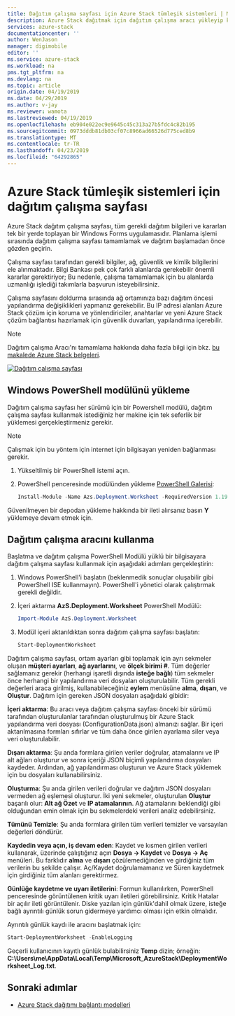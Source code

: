 ```yaml
---
title: Dağıtım çalışma sayfası için Azure Stack tümleşik sistemleri | Microsoft Docs
description: Azure Stack dağıtmak için dağıtım çalışma aracı yükleyip kullanmayı öğrenin.
services: azure-stack
documentationcenter: ''
author: WenJason
manager: digimobile
editor: ''
ms.service: azure-stack
ms.workload: na
pms.tgt_pltfrm: na
ms.devlang: na
ms.topic: article
origin.date: 04/19/2019
ms.date: 04/29/2019
ms.author: v-jay
ms.reviewer: wamota
ms.lastreviewed: 04/19/2019
ms.openlocfilehash: eb904e022ec9e9645c45c313a27b5fdc4c82b195
ms.sourcegitcommit: 0973dddb81db03cf07c8966ad66526d775ced8b9
ms.translationtype: MT
ms.contentlocale: tr-TR
ms.lasthandoff: 04/23/2019
ms.locfileid: "64292865"
---
```

# <a name="deployment-worksheet-for-azure-stack-integrated-systems"></a>Azure Stack tümleşik sistemleri için dağıtım çalışma sayfası

Azure Stack dağıtım çalışma sayfası, tüm gerekli dağıtım bilgileri ve kararları tek bir yerde toplayan bir Windows Forms uygulamasıdır. Planlama işlemi sırasında dağıtım çalışma sayfası tamamlamak ve dağıtım başlamadan önce gözden geçirin.

Çalışma sayfası tarafından gerekli bilgiler, ağ, güvenlik ve kimlik bilgilerini ele alınmaktadır. Bilgi Bankası pek çok farklı alanlarda gerekebilir önemli kararlar gerektiriyor; Bu nedenle, çalışma tamamlamak için bu alanlarda uzmanlığı işlediği takımlarla başvurun isteyebilirsiniz.

Çalışma sayfasını doldurma sırasında ağ ortamınıza bazı dağıtım öncesi yapılandırma değişiklikleri yapmanız gerekebilir. Bu IP adresi alanları Azure Stack çözüm için koruma ve yönlendiriciler, anahtarlar ve yeni Azure Stack çözüm bağlantısı hazırlamak için güvenlik duvarları, yapılandırma içerebilir.

> [!NOTE]
> Dağıtım çalışma Aracı'nı tamamlama hakkında daha fazla bilgi için bkz. [bu makalede Azure Stack belgeleri](azure-stack-datacenter-integration.md).

[![Dağıtım çalışma sayfası](media/azure-stack-deployment-worksheet/depworksheet.png "dağıtım çalışma sayfası")](media/azure-stack-deployment-worksheet/depworksheet.png)

## <a name="installing-the-windows-powershell-module"></a>Windows PowerShell modülünü yükleme

Dağıtım çalışma sayfası her sürümü için bir Powershell modülü, dağıtım çalışma sayfası kullanmak istediğiniz her makine için tek seferlik bir yüklemesi gerçekleştirmeniz gerekir.

> [!NOTE]  
> Çalışmak için bu yöntem için internet için bilgisayarı yeniden bağlanması gerekir.

1. Yükseltilmiş bir PowerShell istemi açın.

2. PowerShell penceresinde modülünden yükleme [PowerShell Galerisi](https://www.powershellgallery.com/packages/Azs.Deployment.Worksheet/):

   ```PowerShell
   Install-Module -Name Azs.Deployment.Worksheet -RequiredVersion 1.1902.TBD.1 -Repository PSGallery
   ```

Güvenilmeyen bir depodan yükleme hakkında bir ileti alırsanız basın **Y** yüklemeye devam etmek için.

## <a name="use-the-deployment-worksheet-tool"></a>Dağıtım çalışma aracını kullanma

Başlatma ve dağıtım çalışma PowerShell Modülü yüklü bir bilgisayara dağıtım çalışma sayfası kullanmak için aşağıdaki adımları gerçekleştirin:

1. Windows PowerShell'i başlatın (beklenmedik sonuçlar oluşabilir gibi PowerShell ISE kullanmayın). PowerShell'i yönetici olarak çalıştırmak gerekli değildir.

2. İçeri aktarma **AzS.Deployment.Worksheet** PowerShell Modülü:

   ```PowerShell
   Import-Module AzS.Deployment.Worksheet
   ```

3. Modül içeri aktarıldıktan sonra dağıtım çalışma sayfası başlatın:

   ```PowerShell
   Start-DeploymentWorksheet
   ```

Dağıtım çalışma sayfası, ortam ayarları gibi toplamak için ayrı sekmeler oluşan **müşteri ayarları**, **ağ ayarlarını**, ve **ölçek birimi #**. Tüm değerler sağlamanız gerekir (herhangi işaretli dışında **isteğe bağlı**) tüm sekmeler önce herhangi bir yapılandırma veri dosyaları oluşturulabilir. Tüm gerekli değerleri araca girilmiş, kullanabileceğiniz **eylem** menüsüne **alma**, **dışarı**, ve **Oluştur**. Dağıtım için gereken JSON dosyaları aşağıdaki gibidir:

**İçeri aktarma**: Bu aracı veya dağıtım çalışma sayfası önceki bir sürümü tarafından oluşturulanlar tarafından oluşturulmuş bir Azure Stack yapılandırma veri dosyası (ConfigurationData.json) almanızı sağlar. Bir içeri aktarılmasına formları sıfırlar ve tüm daha önce girilen ayarlama siler veya veri oluşturulabilir.

**Dışarı aktarma**: Şu anda formlara girilen veriler doğrular, atamalarını ve IP alt ağları oluşturur ve sonra içeriği JSON biçimli yapılandırma dosyaları kaydeder. Ardından, ağ yapılandırması oluşturun ve Azure Stack yüklemek için bu dosyaları kullanabilirsiniz.

**Oluşturma**: Şu anda girilen verileri doğrular ve dağıtım JSON dosyaları vermeden ağ eşlemesi oluşturur. İki yeni sekmeler, oluşturulan **Oluştur** başarılı olur: **Alt ağ Özet** ve **IP atamalarının**. Ağ atamalarını beklendiği gibi olduğundan emin olmak için bu sekmelerdeki verileri analiz edebilirsiniz.

**Tümünü Temizle**: Şu anda formlara girilen tüm verileri temizler ve varsayılan değerleri döndürür.

**Kaydedin veya açın, iş devam eden**: Kaydet ve kısmen girilen verileri kullanarak, üzerinde çalıştığınız açın **Dosya -> Kaydet** ve **Dosya -> Aç** menüleri. Bu farklıdır **alma** ve **dışarı** çözülemediğinden ve girdiğiniz tüm verilerin bu şekilde çalışır. Aç/Kaydet doğrulamamanız ve Süren kaydetmek için girdiğiniz tüm alanları gerektirmez.

**Günlüğe kaydetme ve uyarı iletilerini**: Formun kullanılırken, PowerShell penceresinde görüntülenen kritik uyarı iletileri görebilirsiniz. Kritik Hatalar bir açılır ileti görüntülenir. Diske yazılan için günlük'dahil olmak üzere, isteğe bağlı ayrıntılı günlük sorun gidermeye yardımcı olması için etkin olmalıdır.

Ayrıntılı günlük kaydı ile aracını başlatmak için:

   ```PowerShell
   Start-DeploymentWorksheet -EnableLogging
   ```

Geçerli kullanıcının kayıtlı günlük bulabilirsiniz **Temp** dizin; örneğin: **C:\Users\me\AppData\Local\Temp\Microsoft_AzureStack\DeploymentWorksheet_Log.txt**.

## <a name="next-steps"></a>Sonraki adımlar

* [Azure Stack dağıtımı bağlantı modelleri](azure-stack-connection-models.md)